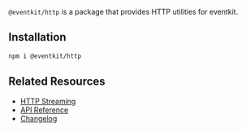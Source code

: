 `@eventkit/http` is a package that provides HTTP utilities for eventkit.

## Installation

```sh
npm i @eventkit/http
```

## Related Resources

- [HTTP Streaming](https://hntrl.github.io/eventkit/guide/examples/http-streaming)
- [API Reference](https://hntrl.github.io/eventkit/reference/_eventkit/http)
- [Changelog](./CHANGELOG.md)
